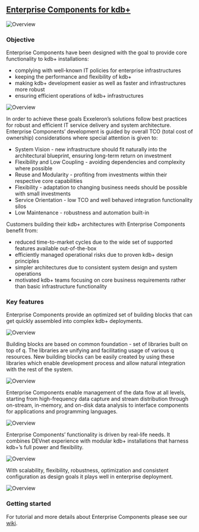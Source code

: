 ## [Enterprise Components for kdb+](https://github.com/exxeleron/enterprise-components/wiki)

![Overview](../master/doc/img/Slide1.PNG)

### Objective
Enterprise Components have been designed with the goal to provide core functionality to kdb+ installations:
- complying with well-known IT policies for enterprise infrastructures
- keeping the performance and flexibility of kdb+
- making kdb+ development easier as well as faster and infrastructures more robust
- ensuring efficient operations of kdb+ infrastructures

![Overview](../master/doc/img/Slide2.PNG)

In order to achieve these goals Exxeleron’s solutions follow best practices for robust and efficient IT service delivery and system architecture. Enterprise Components’ development is guided by overall TCO (total cost of ownership) considerations where special attention is given to: 
- System Vision - new infrastructure should fit naturally into the architectural blueprint, 
ensuring long-term return on investment 
- Flexibility and Low Coupling - avoiding dependencies and complexity where possible 
- Reuse and Modularity - profiting from investments within their respective core capabilities 
- Flexibility - adaptation to changing business needs should be possible with small investments
- Service Orientation - low TCO and well behaved integration functionality silos 
- Low Maintenance - robustness and automation built-in 

Customers building their kdb+ architectures with Enterprise Components benefit from:
- reduced time-to-market cycles due to the wide set of supported features available out-of-the-box
- efficiently managed operational risks due to proven kdb+ design principles
- simpler architectures due to consistent system design and system operations
- motivated kdb+ teams focusing on core business requirements rather than basic infrastructure functionality

### Key features
Enterprise Components provide an optimized set of building blocks that can get quickly assembled into complex kdb+ deployments. 

![Overview](../master/doc/img/Slide3.PNG)

Building blocks are based on common foundation - set of libraries built on top of q. The libraries are unifying and facilitating usage of various q resources. New building blocks can be easily created by using these libraries which enable development process and allow natural integration with the rest of the system.

![Overview](../master/doc/img/Slide4.PNG)

Enterprise Components enable management of the data flow at all levels, starting from high-frequency data capture and stream distribution through on-stream, in-memory, and on-disk data analysis to interface components for applications and programming languages.

![Overview](../master/doc/img/Slide5.PNG)

Enterprise Components’ functionality is driven by real-life needs. It combines DEVnet experience with modular kdb+ installations that harness kdb+’s full power and flexibility. 

![Overview](../master/doc/img/Slide6.PNG)

With scalability, flexibility, robustness, optimization and consistent configuration as design goals it plays well in enterprise deployment.

![Overview](../master/doc/img/Slide7.PNG)

### Getting started

For tutorial and more details about Enterprise Components please see our [wiki](https://github.com/exxeleron/enterprise-components/wiki).
